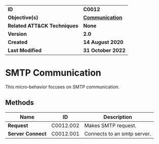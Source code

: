 <table>
<tr>
<td><b>ID</b></td>
<td><b>C0012</b></td>
</tr>
<tr>
<td><b>Objective(s)</b></td>
<td><b><a href="../communication">Communication</a></b></td>
</tr>
<tr>
<td><b>Related ATT&CK Techniques</b></td>
<td><b>None</b></td>
</tr>
<tr>
<td><b>Version</b></td>
<td><b>2.0</b></td>
</tr>
<tr>
<td><b>Created</b></td>
<td><b>14 August 2020</b></td>
</tr>
<tr>
<td><b>Last Modified</b></td>
<td><b>31 October 2022</b></td>
</tr>
</table>


SMTP Communication
==================
This micro-behavior focuses on SMTP communication. 

## Methods

|Name|ID|Description|
|---|---|---|
|**Request**|C0012.002|Makes SMTP request.|
|**Server Connect**|C0012.001|Connects to an smtp server.|
